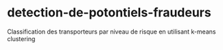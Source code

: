 # detection-de-potontiels-fraudeurs
 Classification des transporteurs par niveau de risque en utilisant k-means clustering
